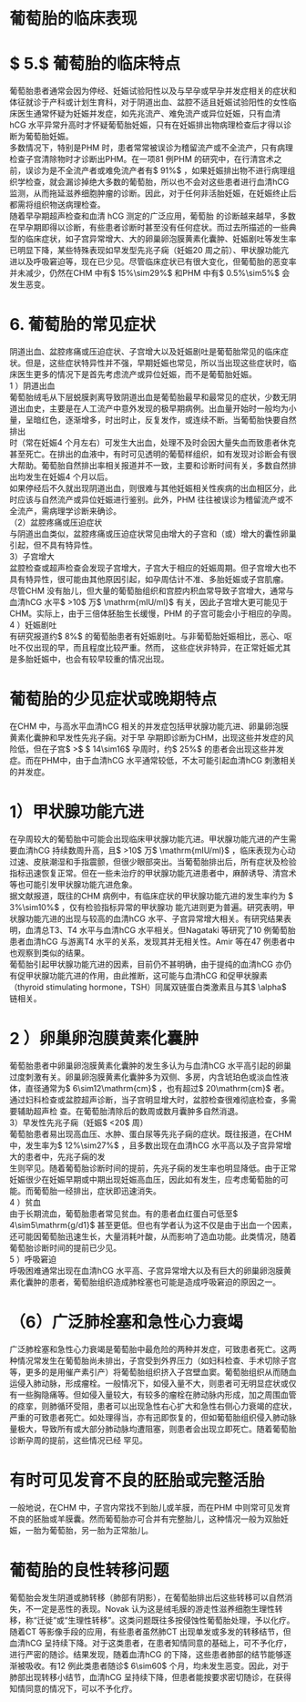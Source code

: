 # 葡萄胎的临床表现  
# $ 5.$  葡萄胎的临床特点  
葡萄胎患者通常会因为停经、妊娠试验阳性以及与早孕或早孕并发症相关的症状和体征就诊于产科或计划生育科，对于阴道出血、盆腔不适且妊娠试验阳性的女性临床医生通常怀疑为妊娠并发症，如先兆流产、难免流产或异位妊娠，只有血清hCG 水平异常升高时才怀疑葡萄胎妊娠，只有在妊娠排出物病理检查后才得以诊断为葡萄胎妊娠。  
多数情况下，特别是PHM 时，患者常常被误诊为稽留流产或不全流产，只有病理检查子宫清除物时才诊断出PHM。在一项81 例PHM 的研究中，在行清宫术之前，误诊为是不全流产者或难免流产者有$ 91\%$ ，如果妊娠排出物不进行病理组织学检查，就会漏诊掉绝大多数的葡萄胎，所以也不会对这些患者进行血清hCG 监测，从而拖延滋养细胞肿瘤的诊断。因此，对于任何非活胎妊娠，在妊娠终止后都需将组织物送病理检查。  
随着早孕期超声检查和血清 hCG  测定的广泛应用，葡萄胎 的诊断越来越早，多数在早孕期即得以诊断，有些患者诊断时甚至没有任何症状。而过去所描述的一些典型的临床症状，如子宫异常增大、大的卵巢卵泡膜黄素化囊肿、妊娠剧吐等发生率已明显下降，某些特殊表现如早发型先兆子痫（妊娠20 周之前）、甲状腺功能亢进以及呼吸窘迫等，现在已少见。尽管临床症状已有很大变化，但葡萄胎的恶变率并未减少，仍然在CHM 中有$ 15\%\sim29\%$  和PHM 中有$ 0.5\%\sim5\%$  会发生恶变。  
# 6.  葡萄胎的常见症状  
阴道出血、盆腔疼痛或压迫症状、子宫增大以及妊娠剧吐是葡萄胎常见的临床症状。但是，这些症状特异性并不强，早期妊娠也常见，所以当出现这些症状时，临床医生更多的情况下是首先考虑流产或异位妊娠，而不是葡萄胎妊娠。  
1 ）阴道出血  
葡萄胎绒毛从下层蜕膜剥离导致阴道出血是葡萄胎最早和最常见的症状，少数无阴道出血史，主要是在人工流产中意外发现的极早期病例。出血量开始时一般均为小量，呈暗红色，逐渐增多，时出时止，反复发作，或连续不断。当葡萄胎快要自然排出  
时（常在妊娠4 个月左右）可发生大出血，处理不及时会因大量失血而致患者休克甚至死亡。在排出的血液中，有时可见透明的葡萄样组织，如有发现对诊断会有很大帮助。葡萄胎自然排出率相关报道并不一致，主要和诊断时间有关，多数自然排出均发生在妊娠4 个月以后。  
如果停经后不久就出现阴道出血，则很难与其他妊娠相关性疾病的出血相区分，此时应该与自然流产或异位妊娠进行鉴别。此外，PHM 往往被误诊为稽留流产或不全流产，需病理学诊断来确诊。  
（2）盆腔疼痛或压迫症状  
与阴道出血类似，盆腔疼痛或压迫症状常见由增大的子宫和（或）增大的囊性卵巢引起，但不具有特异性。  
3）子宫增大  
盆腔检查或超声检查会发现子宫增大，子宫大于相应的妊娠周期。但子宫增大也不具有特异性，很可能由其他原因引起，如孕周估计不准、多胎妊娠或子宫肌瘤。  
尽管CHM 没有胎儿，但大量的葡萄胎组织和宫腔内积血常导致子宫增大，通常与血清hCG 水平$ >10$  万$ \mathrm{mIU/ml}$     有关，因此子宫增大更可能见于CHM。实际上，由于三倍体胚胎生长缓慢，PHM 的子宫可能会小于相应的孕周。  
4 ）妊娠剧吐  
有研究报道约$ 8\%$  的葡萄胎患者有妊娠剧吐。与非葡萄胎妊娠相比，恶心、呕吐不仅出现的早，而且程度比较严重。然而， 这些症状非特异，在正常妊娠尤其是多胎妊娠中，也会有较早较重的情况出现。  
#  葡萄胎的少见症状或晚期特点  
在CHM 中，与高水平血清hCG 相关的并发症包括甲状腺功能亢进、卵巢卵泡膜黄素化囊肿和早发性先兆子痫。对于早 孕期即诊断为CHM，出现这些并发症的风险低，但在子宫$ >$  $ 14\sim16$  孕周时，约$ 25\%$  的患者会出现这些并发症。而在PHM中，由于血清hCG 水平通常较低，不太可能引起血清hCG 刺激相关的并发症。  
# 1）甲状腺功能亢进  
在孕周较大的葡萄胎中可能会出现临床甲状腺功能亢进。甲状腺功能亢进的产生需要血清hCG 持续数周升高，且$ >10$  万$ \mathrm{mIU/ml}$    ，临床表现为心动过速、皮肤潮湿和手指震颤，但很少眼部突出。当葡萄胎排出后，所有症状及检验指标迅速恢复正常。但在一些未治疗的甲状腺功能亢进患者中，麻醉诱导、清宫术等也可能引发甲状腺功能亢进危象。  
据文献报道，既往的CHM 病例中，有临床症状的甲状腺功能亢进的发生率约为 $ 3\%\sim10\%$  ，仅有检验指标异常的甲状腺功 能亢进则更为普遍。研究表明，甲状腺功能亢进的出现与较高的血清hCG 水平、子宫异常增大相关。有研究结果表明，血清总T3、T4 水平与血清hCG 水平相关。但Nagataki 等研究了10 例葡萄胎患者血清hCG 与游离T4 水平的关系，发现其并无相关性。Amir 等在47 例患者中也观察到类似的结果。  
葡萄胎引起甲状腺功能亢进的因素，目前仍不甚明确，由于提纯的血清hCG 亦仍有促甲状腺功能亢进的作用，由此推断，这可能与血清hCG 和促甲状腺素（thyroid stimulating hormone，TSH）同属双链蛋白类激素且与其$ \alpha$  链相关。  
# 2 ）卵巢卵泡膜黄素化囊肿  
葡萄胎患者中卵巢卵泡膜黄素化囊肿的发生多认为与血清hCG 水平高引起的卵巢过度刺激有关。卵巢卵泡膜黄素化囊肿多为双侧、多房，内含琥珀色或淡血性液体，直径通常为$ 6\sim12\mathrm{cm}$    ，也有超过$ 20\mathrm{cm}$     者。通过妇科检查或盆腔超声诊断，当子宫明显增大时，盆腔检查很难彻底检查，多需要辅助超声检 查。在葡萄胎清除后的数周或数月囊肿多自然消退。  
3）早发性先兆子痫（妊娠$ <20$  周）  
葡萄胎患者易出现高血压、水肿、蛋白尿等先兆子痫的症状。既往报道，在CHM 中，发生率为$ 12\%\sim27\%$ ，且多数出现在血清hCG 水平高以及子宫异常增大的患者中，先兆子痫的发  
生则罕见。随着葡萄胎诊断时间的提前，先兆子痫的发生率也明显降低。由于正常妊娠很少在妊娠早期或中期出现妊娠高血压，因此如有发生，应考虑葡萄胎的可能。而葡萄胎一经排出，症状即迅速消失。  
4 ）贫血  
由于长期流血，葡萄胎患者常见贫血。有的患者血红蛋白可低至$ 4\sim5\mathrm{g/d1}$     甚至更低。但也有学者认为这不仅是由于出血一个因素，还可能因葡萄胎迅速生长，大量消耗叶酸，从而影响了造血功能。此类情况，随着葡萄胎诊断时间的提前已少见。  
5 ）呼吸窘迫  
呼吸困难通常出现在血清hCG 水平高、子宫异常增大以及有巨大的卵巢卵泡膜黄素化囊肿的患者，葡萄胎组织造成肺栓塞也可能是造成呼吸窘迫的原因之一。  
# （6）广泛肺栓塞和急性心力衰竭  
广泛肺栓塞和急性心力衰竭是葡萄胎中最危险的两种并发症，可致患者死亡。这两种情况常发生在葡萄胎尚未排出，子宫受到外界压力（如妇科检查、手术切除子宫等，更多的是用催产素引产）将葡萄胎组织挤入子宫壁血窦。葡萄胎组织从而随血运侵入肺动脉，形成瘤栓。一般情况下，如侵入量不大，则患者可无明显症状或仅有一些胸隐痛等。但如侵入量较大，有较多的瘤栓在肺动脉内形成，加之周围血管的痉挛，则肺循环受阻，患者可以出现急性右心扩大和急性右侧心力衰竭的症状，严重的可致患者死亡。如处理得当，亦有迅即恢复的，但如葡萄胎组织侵入肺动脉量极大，导致所有或大部分肺动脉均遭阻塞，则患者会出现立即死亡。随着葡萄胎诊断孕周的提前，这些情况已经 罕见。  
#  有时可见发育不良的胚胎或完整活胎  
一般地说，在CHM 中，子宫内常找不到胎儿或羊膜，而在PHM 中则常可见发育不良的胚胎或羊膜囊。然而葡萄胎亦可合并有完整胎儿，这种情况一般为双胎妊娠，一胎为葡萄胎，另一胎为正常胎儿。  
#  葡萄胎的良性转移问题  
葡萄胎会发生阴道或肺转移（肺部有阴影），在葡萄胎排出后这些转移可以自然消失，不一定是恶性的表现。Novak 认为这是绒毛膜的游走性滋养细胞生理性转移，称“迁徙”或“生理性转移”。这类问题既往多按侵蚀性葡萄胎处理，予以化疗。随着CT 等影像手段的应用，有些患者虽然肺CT 出现单发或多发的转移结节，但血清hCG 呈持续下降。对于这类患者，在患者知情同意的基础上，可不予化疗，进行严密的随诊。结果发现，随着血清hCG 的下降，这些患者肺部的结节能够逐渐被吸收。有12 例此类患者随诊$ 6\sim60$  个月，均未发生恶变。因此，对于肺部出现转移小结节，血清hCG 呈持续下降，但患者能按要求密切随诊，在获得知情同意的情况下，可以不予化疗。  